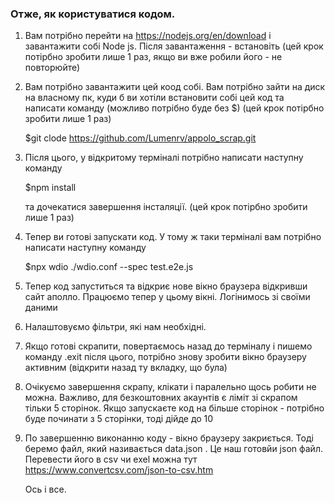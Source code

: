### Отже, як користуватися кодом.

1. Вам потрібно перейти на https://nodejs.org/en/download і завантажити собі Node js. Після завантаження - встановіть (цей крок потірбно зробити лише 1 раз, якщо ви вже робили його - не повторюйте)
2. Вам потрібно завантажити цей коод собі. Вам потрібно зайти на диск на власному пк, куди б ви хотіли встановити собі цей код та написати команду (можливо потрібно буде без $) (цей крок потірбно зробити лише 1 раз)

   $git clode https://github.com/Lumenrv/appolo_scrap.git

3. Після цього, у відкритому терміналі потрібно написати наступну команду

   $npm install

   та дочекатися завершення інсталяції. (цей крок потірбно зробити лише 1 раз)

4. Тепер ви готові запускати код. У тому ж таки терміналі вам потрібно написати наступну команду

   $npx wdio ./wdio.conf --spec test.e2e.js

5. Тепер код запуститься та відкриє нове вікно браузера відкривши сайт аполло. Працюємо тепер у цьому вікні. Логінимось зі своїми даними
6. Налаштовуємо фільтри, які нам необхідні.
7. Якщо готові скрапити, повертаємось назад до терміналу і пишемо команду
   .exit
  після цього, потрібно знову зробити вікно браузеру активним (відкрити назад ту вкладку, що була)
8. Очікуємо завершення скрапу, клікати і паралельно щось робити не можна. Важливо, для безкоштовних акаунтів є ліміт зі скрапом тільки 5 сторінок. Якщо запускаєте код на більше сторінок - потрібно буде починати з 5 сторінки, тоді дійде до 10
9. По завершенню виконанню коду - вікно браузеру закриється. Тоді беремо файл, який називається data.json . Це наш готовйи json файл. Перевести його в csv чи exel можна тут https://www.convertcsv.com/json-to-csv.htm

    Ось і все.  
